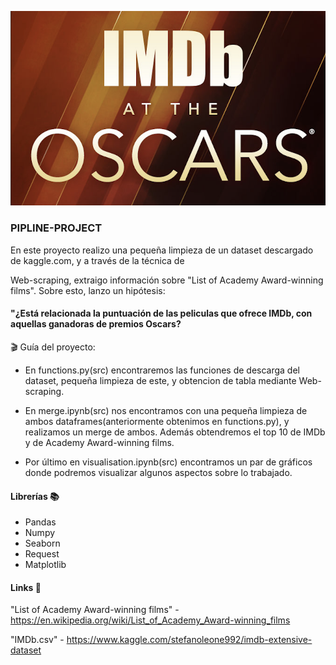 ![IMDb](/images/IMDB.png)

### PIPLINE-PROJECT


En este proyecto realizo una pequeña limpieza de un dataset descargado de kaggle.com, y a través de la técnica de 

Web-scraping, extraigo información sobre "List of Academy Award-winning films". Sobre esto, lanzo un hipótesis:

#### "¿Está relacionada la puntuación de las peliculas que ofrece IMDb, con aquellas ganadoras de premios Oscars?  

🎬 Guía del proyecto: 

- En functions.py(src) encontraremos las funciones de descarga del dataset, pequeña limpieza de este, y obtencion de tabla mediante Web-scraping.

- En merge.ipynb(src) nos encontramos con una pequeña limpieza de ambos dataframes(anteriormente obtenimos en functions.py), y      realizamos un merge de ambos.
Además obtendremos el top 10 de IMDb y de Academy Award-winning films.

- Por último en visualisation.ipynb(src) encontramos un par de gráficos donde podremos visualizar algunos aspectos sobre lo       trabajado.

#### Librerías 📚

- Pandas
- Numpy
- Seaborn
- Request
- Matplotlib


#### Links 🔗

"List of Academy Award-winning films" - https://en.wikipedia.org/wiki/List_of_Academy_Award-winning_films

"IMDb.csv" - https://www.kaggle.com/stefanoleone992/imdb-extensive-dataset
